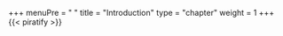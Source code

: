 +++
menuPre = "<i class='fa-fw fas fa-star'></i> "
title = "Introduction"
type = "chapter"
weight = 1
+++
{{< piratify >}}